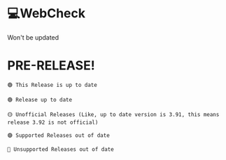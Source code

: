 # 💻WebCheck

Won't be updated

# PRE-RELEASE!

`🟢 This Release is up to date`

```
🟢 Release up to date
 
🟡 Unofficial Releases (Like, up to date version is 3.91, this means release 3.92 is not official)

🟣 Supported Releases out of date

🔴 Unsupported Releases out of date
```
 
